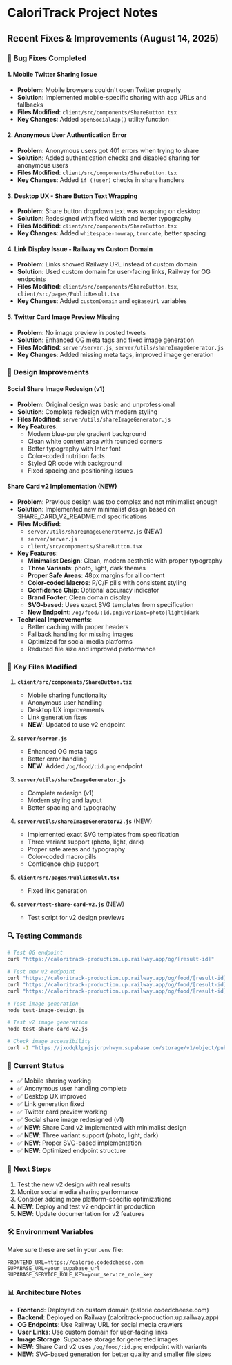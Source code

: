 # CaloriTrack Project Notes

## Recent Fixes & Improvements (August 14, 2025)

### 🔧 Bug Fixes Completed

#### 1. Mobile Twitter Sharing Issue
- **Problem**: Mobile browsers couldn't open Twitter properly
- **Solution**: Implemented mobile-specific sharing with app URLs and fallbacks
- **Files Modified**: `client/src/components/ShareButton.tsx`
- **Key Changes**: Added `openSocialApp()` utility function

#### 2. Anonymous User Authentication Error
- **Problem**: Anonymous users got 401 errors when trying to share
- **Solution**: Added authentication checks and disabled sharing for anonymous users
- **Files Modified**: `client/src/components/ShareButton.tsx`
- **Key Changes**: Added `if (!user)` checks in share handlers

#### 3. Desktop UX - Share Button Text Wrapping
- **Problem**: Share button dropdown text was wrapping on desktop
- **Solution**: Redesigned with fixed width and better typography
- **Files Modified**: `client/src/components/ShareButton.tsx`
- **Key Changes**: Added `whitespace-nowrap`, `truncate`, better spacing

#### 4. Link Display Issue - Railway vs Custom Domain
- **Problem**: Links showed Railway URL instead of custom domain
- **Solution**: Used custom domain for user-facing links, Railway for OG endpoints
- **Files Modified**: `client/src/components/ShareButton.tsx`, `client/src/pages/PublicResult.tsx`
- **Key Changes**: Added `customDomain` and `ogBaseUrl` variables

#### 5. Twitter Card Image Preview Missing
- **Problem**: No image preview in posted tweets
- **Solution**: Enhanced OG meta tags and fixed image generation
- **Files Modified**: `server/server.js`, `server/utils/shareImageGenerator.js`
- **Key Changes**: Added missing meta tags, improved image generation

### 🎨 Design Improvements

#### Social Share Image Redesign (v1)
- **Problem**: Original design was basic and unprofessional
- **Solution**: Complete redesign with modern styling
- **Files Modified**: `server/utils/shareImageGenerator.js`
- **Key Features**:
  - Modern blue-purple gradient background
  - Clean white content area with rounded corners
  - Better typography with Inter font
  - Color-coded nutrition facts
  - Styled QR code with background
  - Fixed spacing and positioning issues

#### Share Card v2 Implementation (NEW)
- **Problem**: Previous design was too complex and not minimalist enough
- **Solution**: Implemented new minimalist design based on SHARE_CARD_V2_README.md specifications
- **Files Modified**: 
  - `server/utils/shareImageGeneratorV2.js` (NEW)
  - `server/server.js`
  - `client/src/components/ShareButton.tsx`
- **Key Features**:
  - **Minimalist Design**: Clean, modern aesthetic with proper typography
  - **Three Variants**: photo, light, dark themes
  - **Proper Safe Areas**: 48px margins for all content
  - **Color-coded Macros**: P/C/F pills with consistent styling
  - **Confidence Chip**: Optional accuracy indicator
  - **Brand Footer**: Clean domain display
  - **SVG-based**: Uses exact SVG templates from specification
  - **New Endpoint**: `/og/food/:id.png?variant=photo|light|dark`
- **Technical Improvements**:
  - Better caching with proper headers
  - Fallback handling for missing images
  - Optimized for social media platforms
  - Reduced file size and improved performance

### 📁 Key Files Modified

1. **`client/src/components/ShareButton.tsx`**
   - Mobile sharing functionality
   - Anonymous user handling
   - Desktop UX improvements
   - Link generation fixes
   - **NEW**: Updated to use v2 endpoint

2. **`server/server.js`**
   - Enhanced OG meta tags
   - Better error handling
   - **NEW**: Added `/og/food/:id.png` endpoint

3. **`server/utils/shareImageGenerator.js`**
   - Complete redesign (v1)
   - Modern styling and layout
   - Better spacing and typography

4. **`server/utils/shareImageGeneratorV2.js`** (NEW)
   - Implemented exact SVG templates from specification
   - Three variant support (photo, light, dark)
   - Proper safe areas and typography
   - Color-coded macro pills
   - Confidence chip support

5. **`client/src/pages/PublicResult.tsx`**
   - Fixed link generation

6. **`server/test-share-card-v2.js`** (NEW)
   - Test script for v2 design previews

### 🔍 Testing Commands

```bash
# Test OG endpoint
curl "https://caloritrack-production.up.railway.app/og/[result-id]"

# Test new v2 endpoint
curl "https://caloritrack-production.up.railway.app/og/food/[result-id].png?variant=photo"
curl "https://caloritrack-production.up.railway.app/og/food/[result-id].png?variant=light"
curl "https://caloritrack-production.up.railway.app/og/food/[result-id].png?variant=dark"

# Test image generation
node test-image-design.js

# Test v2 image generation
node test-share-card-v2.js

# Check image accessibility
curl -I "https://jxodqklpnjsjcrpvhwym.supabase.co/storage/v1/object/public/public-assets/share-images/[filename]"
```

### 🚀 Current Status

- ✅ Mobile sharing working
- ✅ Anonymous user handling complete
- ✅ Desktop UX improved
- ✅ Link generation fixed
- ✅ Twitter card preview working
- ✅ Social share image redesigned (v1)
- ✅ **NEW**: Share Card v2 implemented with minimalist design
- ✅ **NEW**: Three variant support (photo, light, dark)
- ✅ **NEW**: Proper SVG-based implementation
- ✅ **NEW**: Optimized endpoint structure

### 📝 Next Steps

1. Test the new v2 design with real results
2. Monitor social media sharing performance
3. Consider adding more platform-specific optimizations
4. **NEW**: Deploy and test v2 endpoint in production
5. **NEW**: Update documentation for v2 features

### 🛠️ Environment Variables

Make sure these are set in your `.env` file:
```env
FRONTEND_URL=https://calorie.codedcheese.com
SUPABASE_URL=your_supabase_url
SUPABASE_SERVICE_ROLE_KEY=your_service_role_key
```

### 📊 Architecture Notes

- **Frontend**: Deployed on custom domain (calorie.codedcheese.com)
- **Backend**: Deployed on Railway (caloritrack-production.up.railway.app)
- **OG Endpoints**: Use Railway URL for social media crawlers
- **User Links**: Use custom domain for user-facing links
- **Image Storage**: Supabase storage for generated images
- **NEW**: Share Card v2 uses `/og/food/:id.png` endpoint with variants
- **NEW**: SVG-based generation for better quality and smaller file sizes
